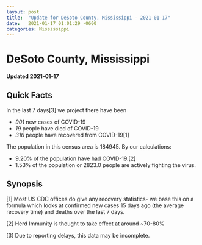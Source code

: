 ```yaml
---
layout: post
title:  "Update for DeSoto County, Mississippi - 2021-01-17"
date:   2021-01-17 01:01:29 -0600
categories: Mississippi
---
```


# DeSoto County, Mississippi
#### Updated 2021-01-17

## Quick Facts

In the last 7 days[3] we project there have been
- *901* new cases of COVID-19
- *19* people have died of COVID-19
- *316* people have recovered from COVID-19[1]

The population in this census area is 184945. By our calculations:
- 9.20% of the population have had COVID-19.[2]
- 1.53% of the population or 2823.0 people are actively fighting the virus.

## Synopsis




[1] Most US CDC offices do give any recovery statistics- we base this on a formula which looks at confirmed new cases
15 days ago (the average recovery time) and deaths over the last 7 days.

[2] Herd Immunity is thought to take effect at around ~70-80%

[3] Due to reporting delays, this data may be incomplete.
 
    